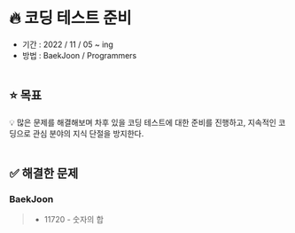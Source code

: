 # 🔥 코딩 테스트 준비

* 기간 : 2022 / 11 / 05 ~ ing
* 방법 : BaekJoon / Programmers</br></br>

## ⭐️ 목표
💡 많은 문제를 해결해보며 차후 있을 코딩 테스트에 대한 준비를 진행하고, 지속적인 코딩으로 관심 분야의 지식 단절을 방지한다.</br></br>

## ✅ 해결한 문제

### BaekJoon
> * 11720 - 숫자의 합
